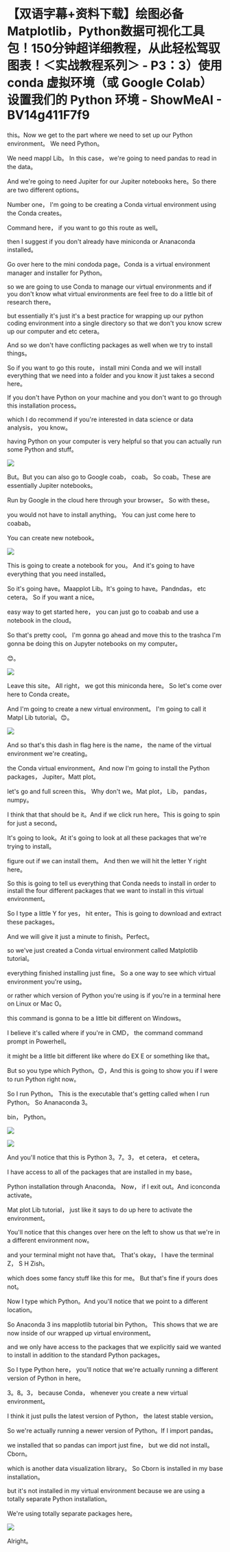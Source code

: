 # 【双语字幕+资料下载】绘图必备Matplotlib，Python数据可视化工具包！150分钟超详细教程，从此轻松驾驭图表！＜实战教程系列＞ - P3：3）使用 conda 虚拟环境（或 Google Colab）设置我们的 Python 环境 - ShowMeAI - BV14g411F7f9

this。Now we get to the part where we need to set up our Python environment。 We need Python。

 We need mappl Lib。 In this case， we're going to need pandas to read in the data。

And we're going to need Jupiter for our Jupiter notebooks here。So there are two different options。

 Number one， I'm going to be creating a Conda virtual environment using the Conda creates。

Command here， if you want to go this route as well。

 then I suggest if you don't already have miniconda or Ananaconda installed。

Go over here to the mini condoda page。Conda is a virtual environment manager and installer for Python。

 so we are going to use Conda to manage our virtual environments and if you don't know what virtual environments are feel free to do a little bit of research there。

 but essentially it's just it's a best practice for wrapping up our python coding environment into a single directory so that we don't you know screw up our computer and etc cetera。

 And so we don't have conflicting packages as well when we try to install things。

 So if you want to go this route， install mini Conda and we will install everything that we need into a folder and you know it just takes a second here。

If you don't have Python on your machine and you don't want to go through this installation process。

 which I do recommend if you're interested in data science or data analysis， you know。

 having Python on your computer is very helpful so that you can actually run some Python and stuff。



![](img/1bb0809fe52c14e8b00816326d3ba37b_1.png)

But。But you can also go to Google coab， coab。 So coab。These are essentially Jupiter notebooks。

Run by Google in the cloud here through your browser。 So with these。

 you would not have to install anything。 You can just come here to coabab。

 You can create new notebook。

![](img/1bb0809fe52c14e8b00816326d3ba37b_3.png)

This is going to create a notebook for you。 And it's going to have everything that you need installed。

 So it's going have。Maapplot Lib。It's going to have。Pandndas， etc cetera。 So if you want a nice。

 easy way to get started here， you can just go to coabab and use a notebook in the cloud。

 So that's pretty cool。 I'm gonna go ahead and move this to the trashca I'm gonna be doing this on Jupyter notebooks on my computer。

😊。

![](img/1bb0809fe52c14e8b00816326d3ba37b_5.png)

Leave this site。 All right， we got this miniconda here。 So let's come over here to Conda create。

 And I'm going to create a new virtual environment。 I'm going to call it Matpl Lib tutorial。😊。



![](img/1bb0809fe52c14e8b00816326d3ba37b_7.png)

And so that's this dash in flag here is the name， the name of the virtual environment we're creating。

 the Conda virtual environment。And now I'm going to install the Python packages， Jupiter。Matt plot。

 let's go and full screen this。 Why don't we。Mat plot， Lib， pandas， numpy。

 I think that that should be it。And if we click run here。This is going to spin for just a second。

 It's going to look。At it's going to look at all these packages that we're trying to install。

 figure out if we can install them。 And then we will hit the letter Y right here。

 So this is going to tell us everything that Conda needs to install in order to install the four different packages that we want to install in this virtual environment。

 So I type a little Y for yes， hit enter。This is going to download and extract these packages。

And we will give it just a minute to finish。Perfect。

 so we've just created a Conda virtual environment called Matplotlib tutorial。

 everything finished installing just fine。 So a one way to see which virtual environment you're using。

 or rather which version of Python you're using is if you're in a terminal here on Linux or Mac O。

 this command is gonna to be a little bit different on Windows。

 I believe it's called where if you're in CMD， the command command prompt in Powerhell。

 it might be a little bit different like where do EX E or something like that。

 But so you type which Python。😊，And this is going to show you if I were to run Python right now。

 So I run Python。 This is the executable that's getting called when I run Python。 So Ananaconda 3。

 bin， Python。

![](img/1bb0809fe52c14e8b00816326d3ba37b_9.png)

![](img/1bb0809fe52c14e8b00816326d3ba37b_10.png)

And you'll notice that this is Python 3。7。3， et cetera， et cetera。

I have access to all of the packages that are installed in my base。

Python installation through Anaconda。 Now， if I exit out。And iconconda activate。

Mat plot Lib tutorial， just like it says to do up here to activate the environment。

You'll notice that this changes over here on the left to show us that we're in a different environment now。

 and your terminal might not have that。 That's okay。 I have the terminal Z， S H Zish。

 which does some fancy stuff like this for me。 But that's fine if yours does not。

 Now I type which Python。And you'll notice that we point to a different location。

 So Anaconda 3 ins mapplotlib tutorial bin Python。 This shows that we are now inside of our wrapped up virtual environment。

 and we only have access to the packages that we explicitly said we wanted to install in addition to the standard Python packages。

 So I type Python here， you'll notice that we're actually running a different version of Python in here。

 3。8。3， because Conda， whenever you create a new virtual environment。

 I think it just pulls the latest version of Python， the latest stable version。

So we're actually running a newer version of Python。If I import pandas。

 we installed that so pandas can import just fine， but we did not install。Cborn。

 which is another data visualization library。 So Cborn is installed in my base installation。

 but it's not installed in my virtual environment because we are using a totally separate Python installation。

 We're using totally separate packages here。

![](img/1bb0809fe52c14e8b00816326d3ba37b_12.png)

Alright。
